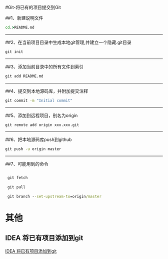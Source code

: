 

#Git-将已有的项目提交到Git


##1、新建说明文件

```cmd
cd.>README.md
```

--- 

##2、在当前项目目录中生成本地git管理,并建立一个隐藏.git目录

```cmd
git init
```

---

##3、添加当前目录中的所有文件到索引

```cmd
git add README.md
```

---

##4、提交到本地源码库，并附加提交注释

```cmd
git commit -m "Initial commit"
```

---

##5、添加到远程项目，别名为origin

```cmd
git remote add origin xxx.xxx.git
```

---

##6、把本地源码库push到github

```cmd
git push -u origin master
```

---
 
##7、可能用到的命令
```cmd

 git fetch 
 
 git pull
 
 git branch --set-upstream-to=origin/master

```

# 其他

## IDEA 将已有项目添加到git

[IDEA 将已有项目添加到git](https://www.cnblogs.com/rongguang/p/5516300.html)